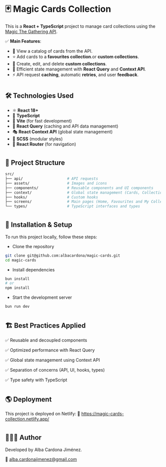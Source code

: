 # 🃏 Magic Cards Collection

This is a **React + TypeScript** project to manage card collections using the [Magic The Gathering API](https://docs.magicthegathering.io/).

✅ **Main Features**:
- 📜 View a catalog of cards from the API.  
- ⭐ Add cards to a **favourites collection**.or **custom collections**.  
- 📂 Create, edit, and delete **custom collections**.  
- 🚀 Efficient state management with **React Query** and **Context API**.  
- ⚡ API request **caching**, automatic **retries**, and user **feedback**.  

#
## 🛠️ **Technologies Used**
- ⚛ **React 18+**
- 📜 **TypeScript**
- 🚀 **Vite** (for fast development)
- 🔄 **React Query** (caching and API data management)
- 🎭 **React Context API** (global state management)
- 🎨 **SCSS** (modular styles)
- 🔗 **React Router** (for navigation)

#
## 📂 **Project Structure**
```bash
src/
├── api/                    # API requests
├── assets/                 # Images and icons
├── components/             # Reusable components and UI components
├── context/                # Global state management (Cards, Collections, Modals)
├── hooks/                  # Custom hooks
├── screens/                # Main pages (Home, Favourites and My Collections)
└── types/                  # TypeScript interfaces and types
```

#
## 🚀 **Installation & Setup**

To run this project locally, follow these steps:

- Clone the repository
```bash
git clone git@github.com:albacardona/magic-cards.git
cd magic-cards
```

- Install dependencies
```bash
bun install
# or
npm install
```

- Start the development server
```bash
bun run dev
```

#
## 🏗 **Best Practices Applied**

✅ Reusable and decoupled components

✅ Optimized performance with React Query

✅ Global state management using Context API

✅ Separation of concerns (API, UI, hooks, types)

✅ Type safety with TypeScript

#
## 🌎 **Deployment**

This project is deployed on Netlify:
🔗 https://magic-cards-collection.netlify.app/

#
## 👩🏻‍💻 **Author**

Developed by Alba Cardona Jiménez.

📧 alba.cardonajimenez@gmail.com
